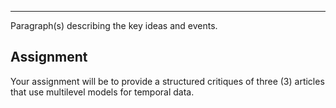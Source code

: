 ----

 
Paragraph(s) describing the key ideas and events.  
 
## Assignment  

Your assignment will be to provide a structured critiques of three (3) articles that use multilevel models for temporal data.






